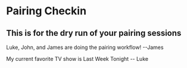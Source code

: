 # Pairing Checkin
## This is for the dry run of your pairing sessions

Luke, John, and James are doing the pairing workflow! --James

My current favorite TV show is Last Week Tonight -- Luke